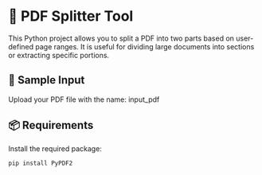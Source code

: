 # 📄 PDF Splitter Tool

This Python project allows you to split a PDF into two parts based on user-defined page ranges. It is useful for dividing large documents into sections or extracting specific portions.

## 📁 Sample Input

Upload your PDF file with the name: input_pdf


## 📦 Requirements

Install the required package:

```bash
pip install PyPDF2
